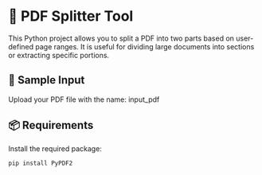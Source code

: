 # 📄 PDF Splitter Tool

This Python project allows you to split a PDF into two parts based on user-defined page ranges. It is useful for dividing large documents into sections or extracting specific portions.

## 📁 Sample Input

Upload your PDF file with the name: input_pdf


## 📦 Requirements

Install the required package:

```bash
pip install PyPDF2
